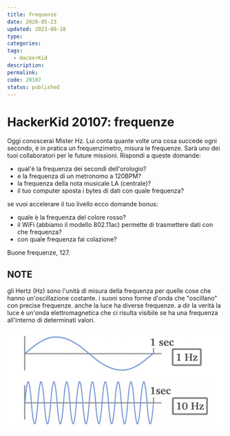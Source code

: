```yaml
---
title: frequenze
date: 2020-05-23
updated: 2023-08-18
type: 
categories: 
tags:
  - HackerKid
description: 
permalink: 
code: 20107
status: published
---
```

# HackerKid 20107: frequenze

Oggi conoscerai Mister Hz. Lui conta quante volte una cosa succede ogni secondo, è in pratica un frequenzimetro, misura le frequenze. Sarà uno dei tuoi collaboratori per le future missioni.
Rispondi a queste domande:
- qual'è la frequenza dei secondi dell'orologio?
- e la frequenza di un metronomo a 120BPM?
- la frequenza della nota musicale LA (centrale)?
- il tuo computer sposta i bytes di dati con quale frequenza?

se vuoi accelerare il tuo livello ecco domande bonus:
- quale è la frequenza del colore rosso?
- il WiFi (abbiamo il modello 802.11ac) permette di trasmettere dati con che frequenza?
- con quale frequenza fai colazione?

Buone frequenze, 127.

## NOTE
gli Hertz (Hz) sono l'unità di misura della frequenza per quelle cose che hanno un'oscillazione costante.
i suoni sono forme d'onda che "oscillano" con precise frequenze.
anche la luce ha diverse frequenze. a dir la verità la luce è un'onda elettromagnetica che ci risulta visibile se ha una frequenza all'interno di determinati valori.

![](../../../assets/img/hackerkid/hertz.jpg)
